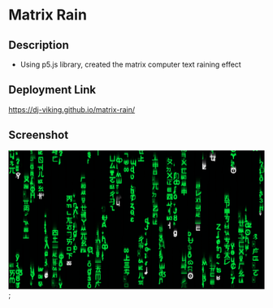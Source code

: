 # Matrix Rain

## Description

- Using p5.js library, created the matrix computer text raining effect

## Deployment Link

https://dj-viking.github.io/matrix-rain/

## Screenshot

![page screenshot](./assets/images/page-screenshot.png);